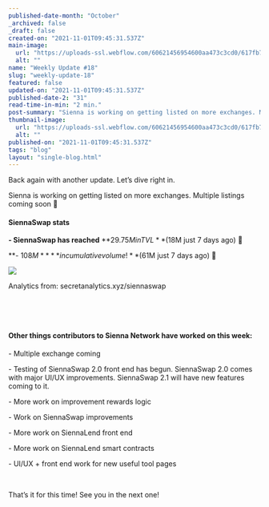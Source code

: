 ```yaml
---
published-date-month: "October"
_archived: false
_draft: false
created-on: "2021-11-01T09:45:31.537Z"
main-image:
  url: "https://uploads-ssl.webflow.com/60621456954600aa473c3cd0/617fb7245753cb40144d69ed_weekly-update-18%20Blog.jpg"
  alt: ""
name: "Weekly Update #18"
slug: "weekly-update-18"
featured: false
updated-on: "2021-11-01T09:45:31.537Z"
published-date-2: "31"
read-time-in-min: "2 min."
post-summary: "Sienna is working on getting listed on more exchanges. Multiple listings coming soon 🎉"
thumbnail-image:
  url: "https://uploads-ssl.webflow.com/60621456954600aa473c3cd0/617fb72848c7ab0416156078_weekly-update-18%20Blog%20Thump.jpg"
  alt: ""
published-on: "2021-11-01T09:45:31.537Z"
tags: "blog"
layout: "single-blog.html"
---
```


Back again with another update. Let’s dive right in.

Sienna is working on getting listed on more exchanges. Multiple listings coming soon 🎉

#### SiennaSwap stats

**\- SiennaSwap has reached** **$29.75M in TVL** ($18M just 7 days ago) 🚀

**\- $108M** **in cumulative volume!** ($61M just 7 days ago) 🚀

![](https://uploads-ssl.webflow.com/60621456954600aa473c3cd0/617fb65b445510dcd2080fe5_1_whzYC9IbY6tiEKWFk7WsLw.png)

Analytics from: secretanalytics.xyz/siennaswap

‍

‍

#### **Other things contributors to Sienna Network have worked on this week:**

\- Multiple exchange coming

\- Testing of SiennaSwap 2.0 front end has begun. SiennaSwap 2.0 comes with major UI/UX improvements. SiennaSwap 2.1 will have new features coming to it.

\- More work on improvement rewards logic

\- Work on SiennaSwap improvements

\- More work on SiennaLend front end

\- More work on SiennaLend smart contracts

\- UI/UX + front end work for new useful tool pages

‍

That’s it for this time! See you in the next one!

‍
